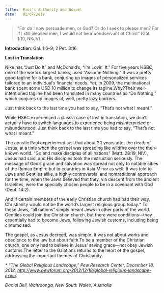 ```yaml
---
title:  Paul’s Authority and Gospel
date:   01/07/2017
---
```


> <p></p>
> “For do I now persuade men, or God? Or do I seek to please men? For if I still pleased men, I would not be a bondservant of Christ” (Gal. 1:10, NKJV).

**Introduction**: Gal. 1:6–9; 2 Pet. 3:16

**Lost in Translation**

Nike has “Just Do It” and McDonald’s, “I’m Lovin’ It.” For five years HSBC, one of the world’s largest banks, used “Assume Nothing.” It was a pretty good tagline for a bank, conjuring up images of personalized services tailored to an individual’s financial needs. Yet, in 2009, the multinational bank spent some USD 10 million to change its tagline.Why?Their well-intentioned tagline had been translated in many countries as “Do Nothing,” which conjures up images of, well, pretty lazy bankers.

Just think back to the last time you had to say, “That’s not what I meant.”

While HSBC experienced a classic case of lost in translation, we don’t actually have to switch languages to experience being misinterpreted or misunderstood. Just think back to the last time you had to say, “That’s not what I meant.”

The apostle Paul experienced just that about 20 years after the death of Jesus, at a time when the gospel was spreading like wildfire over the then-known world. “Go and make disciples of all nations” (Matt. 28:19, NIV), Jesus had said, and His disciples took the instruction seriously. The message of God’s grace and salvation was spread not only to notable cities of the Roman Empire but to countries in Asia Minor as well. It was told to Jews and Gentiles alike, a highly controversial and nontraditional approach for the time, when the Jews believed that they, via descent from the ancient Israelites, were the specially chosen people to be in a covenant with God (Deut. 14:2).

And if certain members of the early Christian church had had their way, Christianity would not be the world’s largest religious group today.* To these Jews, “all nations” simply meant Jews in other parts of the world. Gentiles could join the Christian church, but there were conditions—they essentially had to become Jews, following Jewish customs, including being circumcised.

The gospel, as Jesus decreed, was simple. It was not about works and obedience to the law but about faith.To be a member of the Christian church, one only had to believe in Jesus’ saving grace—not obey Jewish customs.The letter to the Galatians returns to the heart of the gospel, addressing the important themes of Christianity.

_* “The Global Religious Landscape,” Pew Research Center, December 18, 2012, http://www.pewforum.org/2012/12/18/global-religious-landscape-exec/._

_Daniel Bell, Wahroonga, New South Wales, Australia_